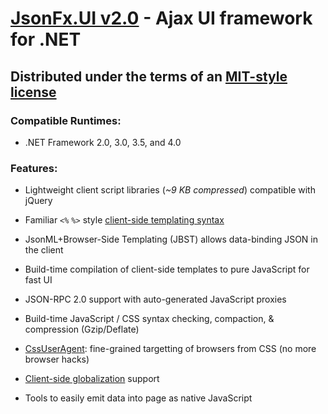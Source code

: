 # [JsonFx.UI v2.0][1] - Ajax UI framework for .NET
## Distributed under the terms of an [MIT-style license][2]

### Compatible Runtimes:
- .NET Framework 2.0, 3.0, 3.5, and 4.0

### Features:

- Lightweight client script libraries (*~9 KB compressed*) compatible with jQuery
- Familiar `<%` `%>` style [client-side templating syntax][3]
- JsonML+Browser-Side Templating (JBST) allows data-binding JSON in the client
- Build-time compilation of client-side templates to pure JavaScript for fast UI
- JSON-RPC 2.0 support with auto-generated JavaScript proxies
- Build-time JavaScript / CSS syntax checking, compaction, & compression (Gzip/Deflate)
- [CssUserAgent][4]: fine-grained targetting of browsers from CSS (no more browser hacks)
- [Client-side globalization][5] support
- Tools to easily emit data into page as native JavaScript

  [1]: http://starterkit.jsonfx.net
  [2]: http://jsonfx.net/license
  [3]: http://starterkit.jsonfx.net/jbst
  [4]: http://starterkit.jsonfx.net/cssuseragent
  [5]: http://starterkit.jsonfx.net/i18n-l10n
